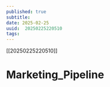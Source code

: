 ```yaml
---
published: true
subtitle: 
date: 2025-02-25
uuid:  20250225220510
tags: 
---
```


[[20250225220510]]

# Marketing_Pipeline
